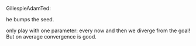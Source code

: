 GillespieAdamTed:

he bumps the seed.

only play with one parameter:
every now and then we diverge from the goal! But on average convergence is good.
